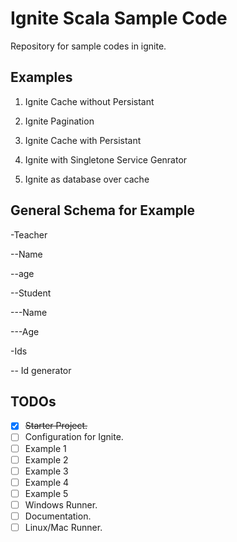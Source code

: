 # Ignite Scala Sample Code

Repository for sample codes in ignite.


## Examples

1. Ignite Cache without Persistant

1. Ignite Pagination

1. Ignite Cache with Persistant

1. Ignite with Singletone Service Genrator

1. Ignite as database over cache

## General Schema for Example

-Teacher

--Name

--age

--Student

---Name

---Age

-Ids

-- Id generator

## TODOs

- [x] ~~Starter Project.~~
- [ ] Configuration for Ignite.
- [ ] Example 1
- [ ] Example 2
- [ ] Example 3
- [ ] Example 4
- [ ] Example 5
- [ ] Windows Runner.
- [ ] Documentation.
- [ ] Linux/Mac Runner.

